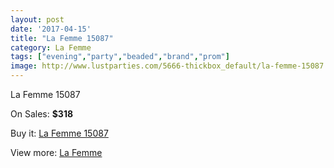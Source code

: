 ```yaml
---
layout: post
date: '2017-04-15'
title: "La Femme 15087"
category: La Femme
tags: ["evening","party","beaded","brand","prom"]
image: http://www.lustparties.com/5666-thickbox_default/la-femme-15087.jpg
---
```

La Femme 15087

On Sales: **$318**
<a href="https://www.lustparties.com/en/la-femme/1920-la-femme-15087.html"><amp-img layout="responsive" width="600" height="600" src="//www.lustparties.com/5666-thickbox_default/la-femme-15087.jpg" alt="La Femme 15087 0" /></a>
<a href="https://www.lustparties.com/en/la-femme/1920-la-femme-15087.html"><amp-img layout="responsive" width="600" height="600" src="//www.lustparties.com/5667-thickbox_default/la-femme-15087.jpg" alt="La Femme 15087 1" /></a>

Buy it: [La Femme 15087](https://www.lustparties.com/en/la-femme/1920-la-femme-15087.html "La Femme 15087")

View more: [La Femme](https://www.lustparties.com/en/4-la-femme "La Femme")